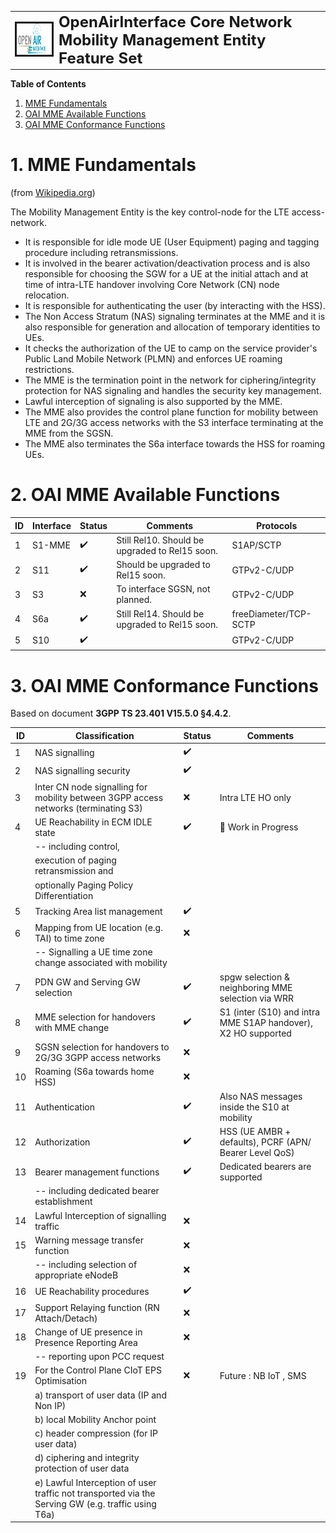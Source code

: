 <table style="border-collapse: collapse; border: none;">
  <tr style="border-collapse: collapse; border: none;">
    <td style="border-collapse: collapse; border: none;">
      <a href="http://www.openairinterface.org/">
         <img src="./images/oai_final_logo.png" alt="" border=3 height=50 width=150>
         </img>
      </a>
    </td>
    <td style="border-collapse: collapse; border: none; vertical-align: center;">
      <b><font size = "5">OpenAirInterface Core Network Mobility Management Entity Feature Set</font></b>
    </td>
  </tr>
</table>

**Table of Contents**

1. [MME Fundamentals](#1-mme-fundamentals)
2. [OAI MME Available Functions](#2-oai-mme-available-functions)
3. [OAI MME Conformance Functions](#3-oai-mme-conformance-functions)

# 1. MME Fundamentals #

(from [Wikipedia.org](https://en.wikipedia.org/wiki/System_Architecture_Evolution))

The Mobility Management Entity is the key control-node for the LTE access-network.

* It is responsible for idle mode UE (User Equipment) paging and tagging procedure including retransmissions.
* It is involved in the bearer activation/deactivation process and is also responsible for choosing the SGW for a UE at the initial attach and at time of intra-LTE handover involving Core Network (CN) node relocation.
* It is responsible for authenticating the user (by interacting with the HSS).
* The Non Access Stratum (NAS) signaling terminates at the MME and it is also responsible for generation and allocation of temporary identities to UEs.
* It checks the authorization of the UE to camp on the service provider's Public Land Mobile Network (PLMN) and enforces UE roaming restrictions.
* The MME is the termination point in the network for ciphering/integrity protection for NAS signaling and handles the security key management.
* Lawful interception of signaling is also supported by the MME.
* The MME also provides the control plane function for mobility between LTE and 2G/3G access networks with the S3 interface terminating at the MME from the SGSN.
* The MME also terminates the S6a interface towards the HSS for roaming UEs. 

# 2. OAI MME Available Functions #

**ID** | **Interface** | **Status**         | **Comments**                                   | **Protocols**
------ | ------------- | ------------------ | ---------------------------------------------- | -------------
1      | S1-MME        | :heavy_check_mark: | Still Rel10. Should be upgraded to Rel15 soon. | S1AP/SCTP
2      | S11           | :heavy_check_mark: | Should be upgraded to Rel15 soon.              | GTPv2-C/UDP
3      | S3            | :x:                | To interface SGSN, not planned.                | GTPv2-C/UDP
4      | S6a           | :heavy_check_mark: | Still Rel14. Should be upgraded to Rel15 soon. | freeDiameter/TCP-SCTP
5      | S10           | :heavy_check_mark: |                                                | GTPv2-C/UDP

# 3. OAI MME Conformance Functions #

Based on document **3GPP TS 23.401 V15.5.0 §4.4.2**.

| **ID** | **Classification**                                           | **Status**         | **Comments**                                   |
| ------ | ------------------------------------------------------------ | ------------------ | ---------------------------------------------- |
| 1      | NAS signalling                                               | :heavy_check_mark: |                                                |
| 2      | NAS signalling security                                      | :heavy_check_mark: |                                                |
| 3      | Inter CN node signalling for mobility between 3GPP access networks (terminating S3) | :x:                | Intra LTE HO only       |
| 4      | UE Reachability in ECM IDLE state                            | :heavy_check_mark: | :construction: Work in Progress                |
|        | -- including control,                                        |                    |                                                |
|        |    execution of paging retransmission and                    |                    |                                                |
|        |    optionally Paging Policy Differentiation                  |                    |                                                |
| 5      | Tracking Area list management                                | :heavy_check_mark: |                                                |
| 6      | Mapping from UE location (e.g. TAI) to time zone             | :x:                |                                                |
|        | -- Signalling a UE time zone change associated with mobility |                    |                                                |
| 7      | PDN GW and Serving GW selection                              | :heavy_check_mark: | spgw selection & neighboring MME selection via WRR |
| 8      | MME selection for handovers with MME change                  | :heavy_check_mark: | S1 (inter (S10) and intra MME S1AP handover), X2 HO supported |
| 9      | SGSN selection for handovers to 2G/3G 3GPP access networks   | :x:                |                                                |
| 10     | Roaming (S6a towards home HSS)                               | :x:                |                                                |
| 11     | Authentication                                               | :heavy_check_mark: | Also NAS messages inside the S10 at mobility   |
| 12     | Authorization                                                | :heavy_check_mark: | HSS (UE AMBR + defaults), PCRF (APN/ Bearer Level QoS) |
| 13     | Bearer management functions                                  | :heavy_check_mark: | Dedicated bearers are supported                |
|        | --  including dedicated bearer establishment                 |                    |                                                |
| 14     | Lawful Interception of signalling traffic                    | :x:                |                                                |
| 15     | Warning message transfer function                            | :x:                |                                                |
|        | -- including selection of appropriate eNodeB                 | :x:                |                                                |
| 16     | UE Reachability procedures                                   | :heavy_check_mark: |                                                |
| 17     | Support Relaying function (RN Attach/Detach)                 | :x:                |                                                |
| 18     | Change of UE presence in Presence Reporting Area             | :x:                |                                                |
|        | -- reporting upon PCC request                                |                    |                                                |
| 19     | For the Control Plane CIoT EPS Optimisation                  | :x:                | Future : NB IoT , SMS                          |
|        | a) transport of user data (IP and Non IP)                    |                    |                                                |
|        | b) local Mobility Anchor point                               |                    |                                                |
|        | c) header compression (for IP user data)                     |                    |                                                |
|        | d) ciphering and integrity protection of user data           |                    |                                                |
|        | e) Lawful Interception of user traffic not transported via the Serving GW (e.g. traffic using T6a) | |                             |
